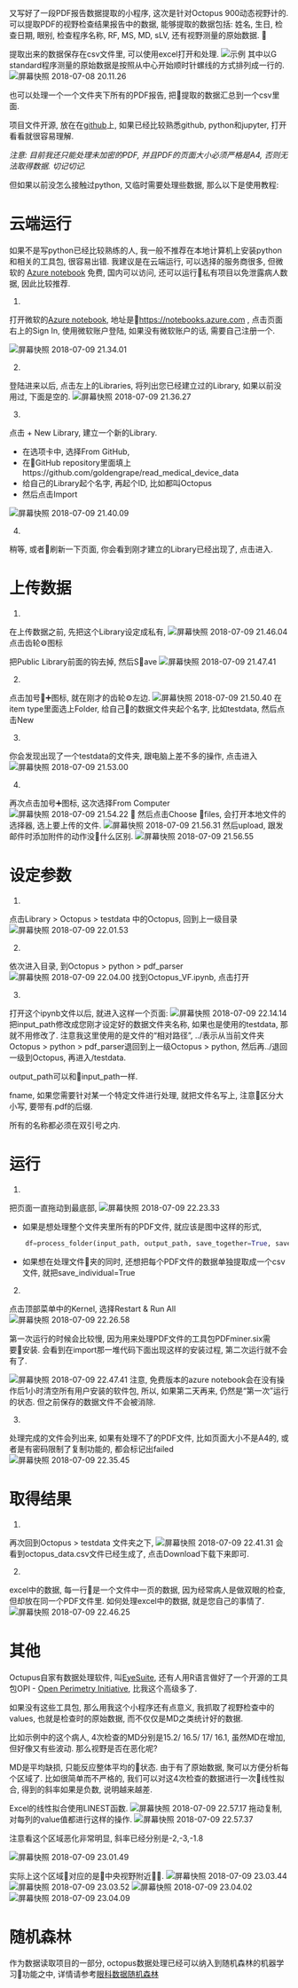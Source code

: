 <!--
.. title: octopus视野报告数据提取
.. slug: octopus-data
.. date: 2018-7-9 21:00:00 UTC+08:00
.. tags: python
.. category:
.. link:
.. description:
.. type: text
-->

又写好了一段PDF报告数据提取的小程序, 这次是针对Octopus 900动态视野计的. 可以提取PDF的视野检查结果报告中的数据, 能够提取的数据包括: 姓名, 生日, 检查日期, 眼别, 检查程序名称, RF, MS, MD, sLV, 还有视野测量的原始数据. 

提取出来的数据保存在csv文件里, 可以使用excel打开和处理.
![示例](https://i.loli.net/2018/07/09/5b43624ad0d9f.png)
其中以G standard程序测量的原始数据是按照从中心开始顺时针螺线的方式排列成一行的.
![屏幕快照 2018-07-08 20.11.26](https://i.loli.net/2018/07/09/5b437a3ac6eed.png)

也可以处理一个一个文件夹下所有的PDF报告, 把提取的数据汇总到一个csv里面.

项目文件开源, 放在在[github](https://github.com/goldengrape/read_medical_device_data/blob/master/python/pdf_parser/Octopus_VF.ipynb)上, 如果已经比较熟悉github, python和jupyter, 打开看看就很容易理解.  

_注意: 目前我还只能处理未加密的PDF, 并且PDF的页面大小必须严格是A4, 否则无法取得数据. 切记切记._

但如果以前没怎么接触过python, 又临时需要处理些数据, 那么以下是使用教程:
<!-- TEASER_END -->

# 云端运行

如果不是写python已经比较熟练的人, 我一般不推荐在本地计算机上安装python和相关的工具包, 很容易出错. 我建议是在云端运行, 可以选择的服务商很多, 但微软的 [Azure notebook](https://notebooks.azure.com) 免费, 国内可以访问, 还可以运行私有项目以免泄露病人数据, 因此比较推荐.

1.
打开微软的[Azure notebook](https://notebooks.azure.com), 地址是https://notebooks.azure.com , 点击页面右上的Sign In, 使用微软账户登陆, 如果没有微软账户的话, 需要自己注册一个.

![屏幕快照 2018-07-09 21.34.01](https://i.loli.net/2018/07/09/5b4364976e694.png)

2.
登陆进来以后, 点击左上的Libraries, 将列出您已经建立过的Library, 如果以前没用过, 下面是空的.
![屏幕快照 2018-07-09 21.36.27](https://i.loli.net/2018/07/09/5b43652cc37a4.png)

3.
点击 + New Library, 建立一个新的Library.

* 在选项卡中, 选择From GitHub,
* 在GitHub repository里面填上https://github.com/goldengrape/read_medical_device_data
* 给自己的Library起个名字, 再起个ID, 比如都叫Octopus
* 然后点击Import

![屏幕快照 2018-07-09 21.40.09](https://i.loli.net/2018/07/09/5b4365d3b854f.png)

4.
稍等, 或者刷新一下页面, 你会看到刚才建立的Library已经出现了, 点击进入.

# 上传数据

1.
在上传数据之前, 先把这个Library设定成私有,
![屏幕快照 2018-07-09 21.46.04](https://i.loli.net/2018/07/09/5b4367339bc4b.png)
点击齿轮⚙️图标

把Public Library前面的钩去掉, 然后Save
![屏幕快照 2018-07-09 21.47.41](https://i.loli.net/2018/07/09/5b43679c89bac.png)

2.
点击加号➕图标, 就在刚才的齿轮⚙️左边.
![屏幕快照 2018-07-09 21.50.40](https://i.loli.net/2018/07/09/5b4368753d62d.png)
在item type里面选上Folder, 给自己的数据文件夹起个名字, 比如testdata, 然后点击New

3.
你会发现出现了一个testdata的文件夹, 跟电脑上差不多的操作, 点击进入
![屏幕快照 2018-07-09 21.53.00](https://i.loli.net/2018/07/09/5b4368e5980ac.png)

4.
再次点击加号➕图标, 这次选择From Computer
![屏幕快照 2018-07-09 21.54.22](https://i.loli.net/2018/07/09/5b43693e70341.png)

然后点击Choose files, 会打开本地文件的选择器, 选上要上传的文件.
![屏幕快照 2018-07-09 21.56.31](https://i.loli.net/2018/07/09/5b4369f19e608.png)
然后upload, 跟发邮件时添加附件的动作没什么区别.
![屏幕快照 2018-07-09 21.56.55](https://i.loli.net/2018/07/09/5b4369f1703ac.png)

# 设定参数

1.
点击Library > Octopus > testdata 中的Octopus, 回到上一级目录
![屏幕快照 2018-07-09 22.01.53](https://i.loli.net/2018/07/09/5b436b2151b69.png)

2.
依次进入目录, 到Octopus > python > pdf_parser
![屏幕快照 2018-07-09 22.04.00](https://i.loli.net/2018/07/09/5b436b82038fd.png)
找到Octopus_VF.ipynb, 点击打开

3.
打开这个ipynb文件以后, 就进入这样一个页面:
![屏幕快照 2018-07-09 22.14.14](https://i.loli.net/2018/07/09/5b436df1c0a29.png)
把input_path修改成您刚才设定好的数据文件夹名称, 如果也是使用的testdata, 那就不用修改了.
注意我这里使用的是文件的“相对路径”, ../表示从当前文件夹Octopus > python > pdf_parser退回到上一级Octopus > python, 然后再../退回一级到Octopus, 再进入/testdata.

output_path可以和input_path一样.

fname, 如果您需要针对某一个特定文件进行处理, 就把文件名写上, 注意区分大小写, 要带有.pdf的后缀.

所有的名称都必须在双引号之内.

# 运行
1.
把页面一直拖动到最底部,
![屏幕快照 2018-07-09 22.23.33](https://i.loli.net/2018/07/09/5b4370061795e.png)

* 如果是想处理整个文件夹里所有的PDF文件, 就应该是图中这样的形式,
```python
    df=process_folder(input_path, output_path, save_together=True, save_individual=False)
```
* 如果想在处理文件夹的同时, 还想把每个PDF文件的数据单独提取成一个csv文件, 就把save_individual=True

2.
点击顶部菜单中的Kernel, 选择Restart & Run All
![屏幕快照 2018-07-09 22.26.58](https://i.loli.net/2018/07/09/5b4370d34efb6.png)

第一次运行的时候会比较慢, 因为用来处理PDF文件的工具包PDFminer.six需要安装. 会看到在import那一堆代码下面出现这样的安装过程, 第二次运行就不会有了.

![屏幕快照 2018-07-09 22.47.41](https://i.loli.net/2018/07/09/5b4375b8a9be6.png)
注意, 免费版本的azure notebook会在没有操作后1小时清空所有用户安装的软件包, 所以, 如果第二天再来, 仍然是“第一次”运行的状态. 但之前保存的数据文件不会被消除.

3.
处理完成的文件会列出来, 如果有处理不了的PDF文件, 比如页面大小不是A4的, 或者是有密码限制了复制功能的, 都会标记出failed
![屏幕快照 2018-07-09 22.35.45](https://i.loli.net/2018/07/09/5b4372d9d0581.png)

# 取得结果
1.
再次回到Octopus > testdata 文件夹之下,
![屏幕快照 2018-07-09 22.41.31](https://i.loli.net/2018/07/09/5b437454be49f.png)
会看到octopus_data.csv文件已经生成了, 点击Download下载下来即可.

2.
excel中的数据, 每一行是一个文件中一页的数据, 因为经常病人是做双眼的检查, 但却放在同一个PDF文件里. 如何处理excel中的数据, 就是您自己的事情了.
![屏幕快照 2018-07-09 22.46.25](https://i.loli.net/2018/07/09/5b43756c49355.png)

# 其他

Octupus自家有数据处理软件, 叫[EyeSuite](https://www.haag-streit.com/haag-streit-diagnostics/products/perimetry/eyesuite/), 还有人用R语言做好了一个开源的工具包OPI - [Open Perimetry Initiative](https://people.eng.unimelb.edu.au/aturpin/opi/index.html), 比我这个高级多了.

如果没有这些工具包, 那么用我这个小程序还有点意义, 我抓取了视野检查中的values, 也就是检查时的原始数据, 而不仅仅是MD之类统计好的数据.

比如示例中的这个病人, 4次检查的MD分别是15.2/ 16.5/ 17/ 16.1, 虽然MD在增加, 但好像又有些波动. 那么视野是否在恶化呢?

MD是平均缺损, 只能反应整体平均的状态. 由于有了原始数据, 聚可以方便分析每个区域了. 比如很简单而不严格的, 我们可以对这4次检查的数据进行一次线性拟合, 得到的斜率如果是负数, 说明越来越差.

Excel的线性拟合使用LINEST函数.
![屏幕快照 2018-07-09 22.57.17](https://i.loli.net/2018/07/09/5b43787de7cb2.png)
拖动复制, 对每列的value值都进行这样的操作.
![屏幕快照 2018-07-09 22.57.37](https://i.loli.net/2018/07/09/5b43787e56617.png)

注意看这个区域恶化非常明显, 斜率已经分别是-2,-3,-1.8

![屏幕快照 2018-07-09 23.01.49](https://i.loli.net/2018/07/09/5b4378fe5ec66.png)

实际上这个区域对应的是中央视野附近.
![屏幕快照 2018-07-09 23.03.44](https://i.loli.net/2018/07/09/5b4379841f450.png)
![屏幕快照 2018-07-09 23.03.52](https://i.loli.net/2018/07/09/5b437982e149a.png)
![屏幕快照 2018-07-09 23.04.02](https://i.loli.net/2018/07/09/5b43798326b1b.png)
![屏幕快照 2018-07-09 23.04.09](https://i.loli.net/2018/07/09/5b4379840f876.png)

# 随机森林
作为数据读取项目的一部分, octopus数据处理已经可以纳入到随机森林的机器学习功能之中, 详情请参考[眼科数据随机森林](https://goldengrape.github.io/posts/python/random-forest-for-ophthalmology-data/)



<!-- EOF -->
